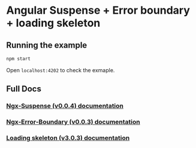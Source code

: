 # Angular Suspense + Error boundary + loading skeleton

## Running the example

```bash
npm start
```

Open `localhost:4202` to check the exmaple.

## Full Docs

### [Ngx-Suspense (v0.0.4) documentation](./projects/ngx-suspense/README.md)

### [Ngx-Error-Boundary (v0.0.3) documentation](./projects/ngx-error-boundary)

### [Loading skeleton (v3.0.3) documentation](./projects/loading-skeleton/README.md)
